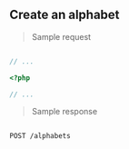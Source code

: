 ## Create an alphabet

> Sample request

```shell

```

```javascript
// ...
```

```php
<?php

// ...
```

> Sample response

```json

```

`POST /alphabets`
